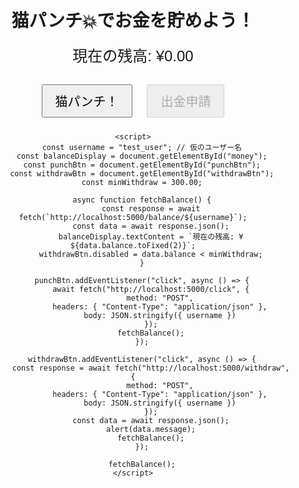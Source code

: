 <!DOCTYPE html>
<html lang="ja">
<head>
    <meta charset="UTF-8">
    <meta name="viewport" content="width=device-width, initial-scale=1.0">
    <title>猫パンチでお金を貯める</title>
    <style>
        body {
            font-family: Arial, sans-serif;
            text-align: center;
            margin: 50px;
        }
        #money {
            font-size: 24px;
            margin-bottom: 20px;
        }
        button {
            font-size: 20px;
            padding: 10px 20px;
            cursor: pointer;
            margin: 10px;
        }
    </style>
</head>
<body>
    <h1>猫パンチ💥でお金を貯めよう！</h1>
    <div id="money">現在の残高: ¥0.00</div>
    <button id="punchBtn">猫パンチ！</button>
    <button id="withdrawBtn" disabled>出金申請</button>

    <script>
        const username = "test_user"; // 仮のユーザー名
        const balanceDisplay = document.getElementById("money");
        const punchBtn = document.getElementById("punchBtn");
        const withdrawBtn = document.getElementById("withdrawBtn");
        const minWithdraw = 300.00;

        async function fetchBalance() {
            const response = await fetch(`http://localhost:5000/balance/${username}`);
            const data = await response.json();
            balanceDisplay.textContent = `現在の残高: ¥${data.balance.toFixed(2)}`;
            withdrawBtn.disabled = data.balance < minWithdraw;
        }

        punchBtn.addEventListener("click", async () => {
            await fetch("http://localhost:5000/click", {
                method: "POST",
                headers: { "Content-Type": "application/json" },
                body: JSON.stringify({ username })
            });
            fetchBalance();
        });

        withdrawBtn.addEventListener("click", async () => {
            const response = await fetch("http://localhost:5000/withdraw", {
                method: "POST",
                headers: { "Content-Type": "application/json" },
                body: JSON.stringify({ username })
            });
            const data = await response.json();
            alert(data.message);
            fetchBalance();
        });

        fetchBalance();
    </script>
</body>
</html>
